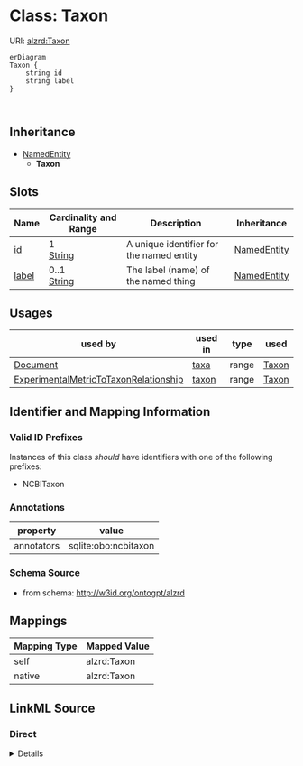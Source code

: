 

# Class: Taxon



URI: [alzrd:Taxon](http://w3id.org/ontogpt/alzrdTaxon)



```mermaid
erDiagram
Taxon {
    string id  
    string label  
}



```




## Inheritance
* [NamedEntity](NamedEntity.md)
    * **Taxon**



## Slots

| Name | Cardinality and Range | Description | Inheritance |
| ---  | --- | --- | --- |
| [id](id.md) | 1 <br/> [String](String.md) | A unique identifier for the named entity | [NamedEntity](NamedEntity.md) |
| [label](label.md) | 0..1 <br/> [String](String.md) | The label (name) of the named thing | [NamedEntity](NamedEntity.md) |





## Usages

| used by | used in | type | used |
| ---  | --- | --- | --- |
| [Document](Document.md) | [taxa](taxa.md) | range | [Taxon](Taxon.md) |
| [ExperimentalMetricToTaxonRelationship](ExperimentalMetricToTaxonRelationship.md) | [taxon](taxon.md) | range | [Taxon](Taxon.md) |






## Identifier and Mapping Information


### Valid ID Prefixes

Instances of this class *should* have identifiers with one of the following prefixes:

* NCBITaxon






### Annotations

| property | value |
| --- | --- |
| annotators | sqlite:obo:ncbitaxon || prompt | The taxonomic group or species of a model organism. Examples are "human", "mouse", "rat", "Rhesus macaque", "canine", "marmoset", "fruit fly", "C. elegans", "S. cerevisiae". |



### Schema Source


* from schema: http://w3id.org/ontogpt/alzrd




## Mappings

| Mapping Type | Mapped Value |
| ---  | ---  |
| self | alzrd:Taxon |
| native | alzrd:Taxon |







## LinkML Source

<!-- TODO: investigate https://stackoverflow.com/questions/37606292/how-to-create-tabbed-code-blocks-in-mkdocs-or-sphinx -->

### Direct

<details>
```yaml
name: Taxon
id_prefixes:
- NCBITaxon
annotations:
  annotators:
    tag: annotators
    value: sqlite:obo:ncbitaxon
  prompt:
    tag: prompt
    value: The taxonomic group or species of a model organism. Examples are "human",
      "mouse", "rat", "Rhesus macaque", "canine", "marmoset", "fruit fly", "C. elegans",
      "S. cerevisiae".
from_schema: http://w3id.org/ontogpt/alzrd
is_a: NamedEntity

```
</details>

### Induced

<details>
```yaml
name: Taxon
id_prefixes:
- NCBITaxon
annotations:
  annotators:
    tag: annotators
    value: sqlite:obo:ncbitaxon
  prompt:
    tag: prompt
    value: The taxonomic group or species of a model organism. Examples are "human",
      "mouse", "rat", "Rhesus macaque", "canine", "marmoset", "fruit fly", "C. elegans",
      "S. cerevisiae".
from_schema: http://w3id.org/ontogpt/alzrd
is_a: NamedEntity
attributes:
  id:
    name: id
    annotations:
      prompt.skip:
        tag: prompt.skip
        value: 'true'
    description: A unique identifier for the named entity
    comments:
    - this is populated during the grounding and normalization step
    from_schema: http://w3id.org/ontogpt/alzrd
    rank: 1000
    identifier: true
    alias: id
    owner: Taxon
    domain_of:
    - NamedEntity
    - Publication
    range: string
    required: true
  label:
    name: label
    annotations:
      owl:
        tag: owl
        value: AnnotationProperty, AnnotationAssertion
    description: The label (name) of the named thing
    from_schema: http://w3id.org/ontogpt/alzrd
    aliases:
    - name
    rank: 1000
    slot_uri: rdfs:label
    alias: label
    owner: Taxon
    domain_of:
    - NamedEntity
    range: string

```
</details>